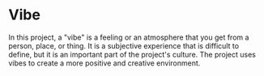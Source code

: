# Vibe

In this project, a "vibe" is a feeling or an atmosphere that you get from a person, place, or thing. It is a subjective experience that is difficult to define, but it is an important part of the project's culture. The project uses vibes to create a more positive and creative environment.
